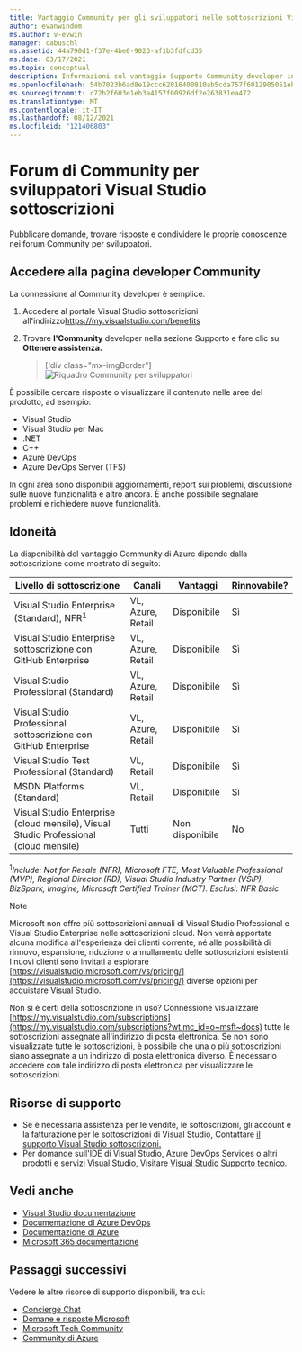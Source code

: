 ```yaml
---
title: Vantaggio Community per gli sviluppatori nelle sottoscrizioni Visual Studio | Microsoft Docs
author: evanwindom
ms.author: v-evwin
manager: cabuschl
ms.assetid: 44a790d1-f37e-4be0-9023-af1b3fdfcd35
ms.date: 03/17/2021
ms.topic: conceptual
description: Informazioni sul vantaggio Supporto Community developer incluso nelle sottoscrizioni Visual Studio selezionate.
ms.openlocfilehash: 54b7023b6ad8e19ccc62016400810ab5cda757f6012905051ebe0b103f3b0b6b
ms.sourcegitcommit: c72b2f603e1eb3a4157f00926df2e263831ea472
ms.translationtype: MT
ms.contentlocale: it-IT
ms.lasthandoff: 08/12/2021
ms.locfileid: "121406803"
---
```

# <a name="developer-community-support-forum-in-visual-studio-subscriptions"></a>Forum di Community per sviluppatori Visual Studio sottoscrizioni
Pubblicare domande, trovare risposte e condividere le proprie conoscenze nei forum Community per sviluppatori.

## <a name="access-the-developer-community"></a>Accedere alla pagina developer Community
La connessione al Community developer è semplice.
1. Accedere al portale Visual Studio sottoscrizioni all'indirizzo<https://my.visualstudio.com/benefits>
0. Trovare **l'Community** developer nella sezione Supporto e fare clic su **Ottenere assistenza.**

   > [!div class="mx-imgBorder"]
   > ![Riquadro Community per sviluppatori](_img/vs-developer-community/vs-developer-community-tile.png "Fare clic su &quot;Ottieni assistenza&quot; per connettersi all'Community")

È possibile cercare risposte o visualizzare il contenuto nelle aree del prodotto, ad esempio:
- Visual Studio
- Visual Studio per Mac
- .NET
- C++
- Azure DevOps
- Azure DevOps Server (TFS)

In ogni area sono disponibili aggiornamenti, report sui problemi, discussione sulle nuove funzionalità e altro ancora. È anche possibile segnalare problemi e richiedere nuove funzionalità.  


## <a name="eligibility"></a>Idoneità
La disponibilità del vantaggio Community di Azure dipende dalla sottoscrizione come mostrato di seguito:

|                                          Livello di sottoscrizione                                           |     Canali      |    Vantaggi    | Rinnovabile? |
|-------------------------------------------------------------------------------------------------------|-------------------|---------------|------------|
|                           Visual Studio Enterprise (Standard), NFR<sup>1</sup>                            | VL, Azure, Retail |   Disponibile    |    Sì     |
|                           Visual Studio Enterprise sottoscrizione con GitHub Enterprise                           | VL, Azure, Retail |   Disponibile    |    Sì     |
|                          Visual Studio Professional (Standard)                          | VL, Azure, Retail |   Disponibile    |    Sì     |
|                          Visual Studio Professional sottoscrizione con GitHub Enterprise                          | VL, Azure, Retail |   Disponibile    |    Sì     |
|                              Visual Studio Test Professional (Standard)                               |    VL, Retail     |   Disponibile    |    Sì     |
|                                       MSDN Platforms (Standard)                                       |    VL, Retail     |   Disponibile    |    Sì     |
| Visual Studio Enterprise (cloud mensile), Visual Studio Professional (cloud mensile)|        Tutti        | Non disponibile |     No     |

<sup>1</sup>*Include: Not for Resale (NFR), Microsoft FTE, Most Valuable Professional (MVP), Regional Director (RD), Visual Studio Industry Partner (VSIP), BizSpark, Imagine, Microsoft Certified Trainer (MCT).  Esclusi: NFR Basic*  

> [!NOTE]
> Microsoft non offre più sottoscrizioni annuali di Visual Studio Professional e Visual Studio Enterprise nelle sottoscrizioni cloud. Non verrà apportata alcuna modifica all'esperienza dei clienti corrente, né alle possibilità di rinnovo, espansione, riduzione o annullamento delle sottoscrizioni esistenti. I nuovi clienti sono invitati a esplorare [https://visualstudio.microsoft.com/vs/pricing/](https://visualstudio.microsoft.com/vs/pricing/) diverse opzioni per acquistare Visual Studio.

Non si è certi della sottoscrizione in uso?  Connessione visualizzare [https://my.visualstudio.com/subscriptions](https://my.visualstudio.com/subscriptions?wt.mc_id=o~msft~docs) tutte le sottoscrizioni assegnate all'indirizzo di posta elettronica. Se non sono visualizzate tutte le sottoscrizioni, è possibile che una o più sottoscrizioni siano assegnate a un indirizzo di posta elettronica diverso.  È necessario accedere con tale indirizzo di posta elettronica per visualizzare le sottoscrizioni.

## <a name="support-resources"></a>Risorse di supporto
- Se è necessaria assistenza per le vendite, le sottoscrizioni, gli account e la fatturazione per le sottoscrizioni di Visual Studio,  Contattare [il supporto Visual Studio sottoscrizioni.](https://my.visualstudio.com/gethelp)
- Per domande sull'IDE di Visual Studio, Azure DevOps Services o altri prodotti e servizi Visual Studio,  Visitare [Visual Studio Supporto tecnico](https://visualstudio.microsoft.com/support/).

## <a name="see-also"></a>Vedi anche
- [Visual Studio documentazione](/visualstudio/)
- [Documentazione di Azure DevOps](/azure/devops/)
- [Documentazione di Azure](/azure/)
- [Microsoft 365 documentazione](/microsoft-365/)

## <a name="next-steps"></a>Passaggi successivi
Vedere le altre risorse di supporto disponibili, tra cui:
- [Concierge Chat](vs-concierge-chat.md)
- [Domane e risposte Microsoft](vs-microsoft-qa.md)
- [Microsoft Tech Community](vs-microsoft-tech-community.md)
- [Community di Azure](vs-azure-community.md)
